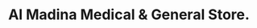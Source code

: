 ---
title: "Al Madina Medical & General Store."
url: /karachi/al-madina-medical-and-general-store-udham-das-tara-chand-rd-garden-west-garden-west-area/
shop: general
---